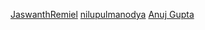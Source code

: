 [JaswanthRemiel](GitHub.com/JaswanthRemiel)
[nilupulmanodya](github.com/nilupulmanodya/)
[Anuj Gupta](github.com/LemonShot)

